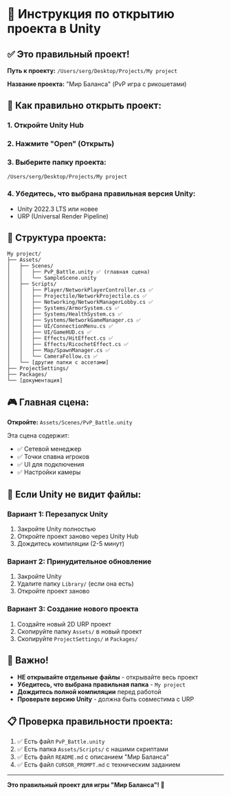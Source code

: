 # 🎯 Инструкция по открытию проекта в Unity

## ✅ Это правильный проект!

**Путь к проекту:** `/Users/serg/Desktop/Projeсts/My project`

**Название проекта:** "Мир Баланса" (PvP игра с рикошетами)

## 🚀 Как правильно открыть проект:

### 1. **Откройте Unity Hub**

### 2. **Нажмите "Open" (Открыть)**

### 3. **Выберите папку проекта:**
```
/Users/serg/Desktop/Projeсts/My project
```

### 4. **Убедитесь, что выбрана правильная версия Unity:**
- Unity 2022.3 LTS или новее
- URP (Universal Render Pipeline)

## 📁 Структура проекта:

```
My project/
├── Assets/
│   ├── Scenes/
│   │   ├── PvP_Battle.unity ✅ (главная сцена)
│   │   └── SampleScene.unity
│   ├── Scripts/
│   │   ├── Player/NetworkPlayerController.cs ✅
│   │   ├── Projectile/NetworkProjectile.cs ✅
│   │   ├── Networking/NetworkManagerLobby.cs ✅
│   │   ├── Systems/ArmorSystem.cs ✅
│   │   ├── Systems/HealthSystem.cs ✅
│   │   ├── Systems/NetworkGameManager.cs ✅
│   │   ├── UI/ConnectionMenu.cs ✅
│   │   ├── UI/GameHUD.cs ✅
│   │   ├── Effects/HitEffect.cs ✅
│   │   ├── Effects/RicochetEffect.cs ✅
│   │   ├── Map/SpawnManager.cs ✅
│   │   └── CameraFollow.cs ✅
│   └── [другие папки с ассетами]
├── ProjectSettings/
├── Packages/
└── [документация]
```

## 🎮 Главная сцена:

**Откройте:** `Assets/Scenes/PvP_Battle.unity`

Эта сцена содержит:
- ✅ Сетевой менеджер
- ✅ Точки спавна игроков
- ✅ UI для подключения
- ✅ Настройки камеры

## 🔧 Если Unity не видит файлы:

### Вариант 1: Перезапуск Unity
1. Закройте Unity полностью
2. Откройте проект заново через Unity Hub
3. Дождитесь компиляции (2-5 минут)

### Вариант 2: Принудительное обновление
1. Закройте Unity
2. Удалите папку `Library/` (если она есть)
3. Откройте проект заново

### Вариант 3: Создание нового проекта
1. Создайте новый 2D URP проект
2. Скопируйте папку `Assets/` в новый проект
3. Скопируйте `ProjectSettings/` и `Packages/`

## 🚨 Важно!

- **НЕ открывайте отдельные файлы** - открывайте весь проект
- **Убедитесь, что выбрана правильная папка** - `My project`
- **Дождитесь полной компиляции** перед работой
- **Проверьте версию Unity** - должна быть совместима с URP

## 📋 Проверка правильности проекта:

1. ✅ Есть файл `PvP_Battle.unity`
2. ✅ Есть папка `Assets/Scripts/` с нашими скриптами
3. ✅ Есть файл `README.md` с описанием "Мир Баланса"
4. ✅ Есть файл `CURSOR_PROMPT.md` с техническим заданием

---

**Это правильный проект для игры "Мир Баланса"! 🎯** 